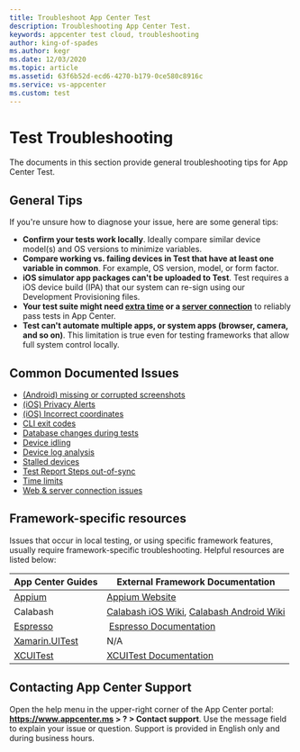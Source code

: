 ```yaml
---
title: Troubleshoot App Center Test
description: Troubleshooting App Center Test.
keywords: appcenter test cloud, troubleshooting
author: king-of-spades
ms.author: kegr
ms.date: 12/03/2020
ms.topic: article
ms.assetid: 63f6b52d-ecd6-4270-b179-0ce580c8916c
ms.service: vs-appcenter
ms.custom: test
---
```


# Test Troubleshooting
The documents in this section provide general troubleshooting tips for App Center Test. 

## General Tips
If you're unsure how to diagnose your issue, here are some general tips:

- **Confirm your tests work locally**. Ideally compare similar device model(s) and OS versions to minimize variables.
- **Compare working vs. failing devices in Test that have at least one variable in common**. For example, OS version, model, or form factor. 
- **iOS simulator app packages can't be uploaded to Test**. Test requires a iOS device build (IPA) that our system can re-sign using our Development Provisioning files. 
- **Your test suite might need [extra time](time-outs.md) or a [server connection](server-connection.md)** to reliably pass tests in App Center.
- **Test can't automate multiple apps, or system apps (browser, camera, and so on)**. This limitation is true even for testing frameworks that allow full system control locally. 

## Common Documented Issues
- [(Android) missing or corrupted screenshots](android-screenshots.md)
- [(iOS) Privacy Alerts](ios-privacy-alerts.md)
- [(iOS) Incorrect coordinates](incorrect-ios-coordinates.md)
- [CLI exit codes](cli-exit-codes.md)
- [Database changes during tests](database-changes.md)
- [Device idling](sleep.md)
- [Device log analysis](device-logs.md)
- [Stalled devices](stalls.md)
- [Test Report Steps out-of-sync](steps-desync.md)
- [Time limits](time-outs.md)
- [Web & server connection issues](server-connection.md) 

## Framework-specific resources
Issues that occur in local testing, or using specific framework features, usually require framework-specific troubleshooting. Helpful resources are listed below:

| App Center Guides | External Framework Documentation |
| -------------- | ----------------------------------------- |
| [Appium](~/test-cloud/frameworks/appium/index.md) | [Appium Website](https://appium.io) |
| Calabash | [Calabash iOS Wiki](https://github.com/calabash/calabash-ios/wiki),  [Calabash Android Wiki](https://github.com/calabash/calabash-android/wiki) |
| [Espresso](~/test-cloud/frameworks/espresso/index.md) | [Espresso Documentation](https://developer.android.com/training/testing/espresso/) |
| [Xamarin.UITest](~/test-cloud/frameworks/uitest/troubleshooting/index.md) | N/A |
| [XCUITest](~/test-cloud/frameworks/xcuitest/index.md) | [XCUITest Documentation](https://developer.apple.com/library/content/documentation/DeveloperTools/Conceptual/testing_with_xcode/chapters/09-ui_testing.html) |

## Contacting App Center Support
Open the help menu in the upper-right corner of the App Center portal: **https://www.appcenter.ms > ? > Contact support**. Use the message field to explain your issue or question. Support is provided in English only and during business hours.
